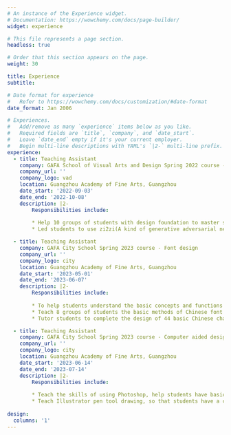 ```yaml
---
# An instance of the Experience widget.
# Documentation: https://wowchemy.com/docs/page-builder/
widget: experience

# This file represents a page section.
headless: true

# Order that this section appears on the page.
weight: 30

title: Experience
subtitle:

# Date format for experience
#   Refer to https://wowchemy.com/docs/customization/#date-format
date_format: Jan 2006

# Experiences.
#   Add/remove as many `experience` items below as you like.
#   Required fields are `title`, `company`, and `date_start`.
#   Leave `date_end` empty if it's your current employer.
#   Begin multi-line descriptions with YAML's `|2-` multi-line prefix.
experience:
  - title: Teaching Assistant
    company: GAFA School of Visual Arts and Design Spring 2022 course - Font design
    company_url: ''
    company_logo: vad
    location: Guangzhou Academy of Fine Arts, Guangzhou
    date_start: '2022-09-03'
    date_end: '2022-10-08'
    description: |2-
        Responsibilities include:
        
        * Help 10 groups of students with design foundation to master six representative design techniques of Chinese font design, and choose one for font design
        * Led students to use zi2zi(A kind of generative adversarial network) to train their own model to try Chinese font style transfer

  - title: Teaching Assistant
    company: GAFA City School Spring 2023 course - Font design
    company_url: ''
    company_logo: city
    location: Guangzhou Academy of Fine Arts, Guangzhou
    date_start: '2023-05-01'
    date_end: '2023-06-07'
    description: |2-
        Responsibilities include:
        
        * To help students understand the basic concepts and functions of font design
        * Teach 8 groups of students the basic methods of Chinese font design, and start from copying to innovation
        * Tutor students to complete the design of 44 basic Chinese characters, and participate in the font design competition

  - title: Teaching Assistant
    company: GAFA City School Spring 2023 course - Computer aided design
    company_url: ''
    company_logo: city
    location: Guangzhou Academy of Fine Arts, Guangzhou
    date_start: '2023-06-14'
    date_end: '2023-07-14'
    description: |2-
        Responsibilities include:
        
        * Teach the skills of using Photoshop, help students have basic image processing ability
        * Teach Illustrator pen tool drawing, so that students have a certain vector graphics drawing ability
    
design:
  columns: '1'
---
```

